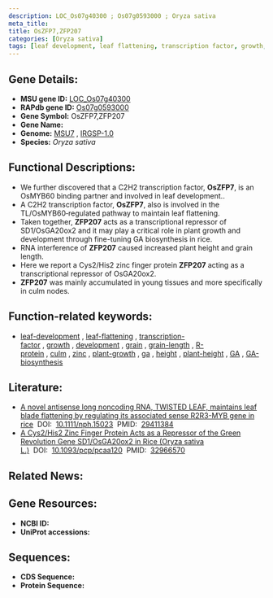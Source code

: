 ```yaml
---
description: LOC_Os07g40300 ; Os07g0593000 ; Oryza sativa
meta_title:
title: OsZFP7,ZFP207
categories: [Oryza sativa]
tags: [leaf development, leaf flattening, transcription factor, growth, development, grain, grain length, R protein, culm, zinc, plant growth,  ga , height, plant height, GA, GA biosynthesis]
---
```


## Gene Details:
- **MSU gene ID:** [LOC_Os07g40300](http://rice.uga.edu/cgi-bin/ORF_infopage.cgi?orf=LOC_Os07g40300)  
- **RAPdb gene ID:** [Os07g0593000](https://rapdb.dna.affrc.go.jp/locus/?name=Os07g0593000)  
- **Gene Symbol:** OsZFP7,ZFP207
- **Gene Name:**
- **Genome:**  [MSU7](http://rice.uga.edu/)&nbsp;,&nbsp;[IRGSP-1.0](https://rapdb.dna.affrc.go.jp/download/irgsp1.html)
- **Species:** *Oryza sativa*

## Functional Descriptions:
   - We further discovered that a C2H2 transcription factor, **OsZFP7**, is an OsMYB60 binding partner and involved in leaf development..
   - A C2H2 transcription factor, **OsZFP7**, also is involved in the TL/OsMYB60‐regulated pathway to maintain leaf flattening.
   - Taken together, **ZFP207** acts as a transcriptional repressor of SD1/OsGA20ox2 and it may play a critical role in plant growth and development through fine-tuning GA biosynthesis in rice.
   - RNA interference of **ZFP207** caused increased plant height and grain length.
   - Here we report a Cys2/His2 zinc finger protein **ZFP207** acting as a transcriptional repressor of OsGA20ox2.
   - **ZFP207** was mainly accumulated in young tissues and more specifically in culm nodes.

## Function-related keywords:
   - [leaf-development](/tags/leaf-development/)&nbsp;,&nbsp;[leaf-flattening](/tags/leaf-flattening/)&nbsp;,&nbsp;[transcription-factor](/tags/transcription-factor/)&nbsp;,&nbsp;[growth](/tags/growth/)&nbsp;,&nbsp;[development](/tags/development/)&nbsp;,&nbsp;[grain](/tags/grain/)&nbsp;,&nbsp;[grain-length](/tags/grain-length/)&nbsp;,&nbsp;[R-protein](/tags/R-protein/)&nbsp;,&nbsp;[culm](/tags/culm/)&nbsp;,&nbsp;[zinc](/tags/zinc/)&nbsp;,&nbsp;[plant-growth](/tags/plant-growth/)&nbsp;,&nbsp;[ga](/tags/ga/)&nbsp;,&nbsp;[height](/tags/height/)&nbsp;,&nbsp;[plant-height](/tags/plant-height/)&nbsp;,&nbsp;[GA](/tags/GA/)&nbsp;,&nbsp;[GA-biosynthesis](/tags/GA-biosynthesis/)

## Literature:
   - [A novel antisense long noncoding RNA, TWISTED LEAF, maintains leaf blade flattening by regulating its associated sense R2R3-MYB gene in rice](https://www.doi.org/10.1111/nph.15023)&nbsp;&nbsp;DOI:&nbsp;&nbsp;[10.1111/nph.15023](https://www.doi.org/10.1111/nph.15023)&nbsp;&nbsp;PMID:&nbsp;&nbsp;[29411384](https://pubmed.ncbi.nlm.nih.gov/29411384/)
   - [A Cys2/His2 Zinc Finger Protein Acts as a Repressor of the Green Revolution Gene SD1/OsGA20ox2 in Rice (Oryza sativa L.)](https://www.doi.org/10.1093/pcp/pcaa120)&nbsp;&nbsp;DOI:&nbsp;&nbsp;[10.1093/pcp/pcaa120](https://www.doi.org/10.1093/pcp/pcaa120)&nbsp;&nbsp;PMID:&nbsp;&nbsp;[32966570](https://pubmed.ncbi.nlm.nih.gov/32966570/)

## Related News:

## Gene Resources:
- **NCBI ID:**  []()
- **UniProt accessions:** [](https://www.uniprot.org/uniprotkb//entry)

## Sequences:
- **CDS Sequence:**
- **Protein Sequence:**
